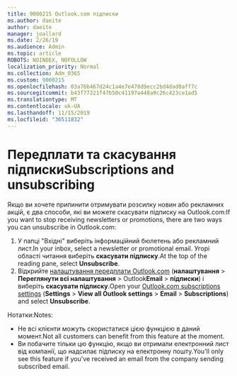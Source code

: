 ```yaml
---
title: 9000215 Outlook.com підписки
ms.author: daeite
author: daeite
manager: joallard
ms.date: 2/26/19
ms.audience: Admin
ms.topic: article
ROBOTS: NOINDEX, NOFOLLOW
localization_priority: Normal
ms.collection: Adm_O365
ms.custom: 9000215
ms.openlocfilehash: 03a76b467d24c1a4e7e478d9ecc2bd4dad8aff7c
ms.sourcegitcommit: b43f77221f47b50c41197a448a9c26c423ce1ad5
ms.translationtype: MT
ms.contentlocale: uk-UA
ms.lasthandoff: 11/15/2019
ms.locfileid: "36511832"
---
```

# <a name="subscriptions-and-unsubscribing"></a><span data-ttu-id="d3870-102">Передплати та скасування підписки</span><span class="sxs-lookup"><span data-stu-id="d3870-102">Subscriptions and unsubscribing</span></span>

<span data-ttu-id="d3870-103">Якщо ви хочете припинити отримувати розсилку новин або рекламних акцій, є два способи, які ви можете скасувати підписку на Outlook.com:</span><span class="sxs-lookup"><span data-stu-id="d3870-103">If you want to stop receiving newsletters or promotions, there are two ways you can unsubscribe in Outlook.com:</span></span>

1. <span data-ttu-id="d3870-104">У папці "Вхідні" виберіть інформаційний бюлетень або рекламний лист.</span><span class="sxs-lookup"><span data-stu-id="d3870-104">In your inbox, select a newsletter or promotional email.</span></span> <span data-ttu-id="d3870-105">Угорі області читання виберіть **скасувати підписку**.</span><span class="sxs-lookup"><span data-stu-id="d3870-105">At the top of the reading pane, select **Unsubscribe**.</span></span>
2. <span data-ttu-id="d3870-106">Відкрийте [налаштування передплати Outlook.com](https://outlook.live.com/mail/options/mail/brandsSubscriptions) (**налаштування** > **Переглянути всі налаштування** > Outlook**Email** > **підписки**) і виберіть **скасувати підписку**.</span><span class="sxs-lookup"><span data-stu-id="d3870-106">Open your [Outlook.com subscriptions settings](https://outlook.live.com/mail/options/mail/brandsSubscriptions) (**Settings** > **View all Outlook settings** > **Email** > **Subscriptions**) and select **Unsubscribe**.</span></span>

<span data-ttu-id="d3870-107">Нотатки:</span><span class="sxs-lookup"><span data-stu-id="d3870-107">Notes:</span></span>

- <span data-ttu-id="d3870-108">Не всі клієнти можуть скористатися цією функцією в даний момент.</span><span class="sxs-lookup"><span data-stu-id="d3870-108">Not all customers can benefit from this feature at the moment.</span></span>
- <span data-ttu-id="d3870-109">Ви побачите тільки цю функцію, якщо ви отримали електронний лист від компанії, що надсилає підписку на електронну пошту.</span><span class="sxs-lookup"><span data-stu-id="d3870-109">You'll only see this feature if you've received an email from the company sending subscribed email.</span></span>